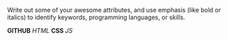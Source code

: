 Write out some of your awesome attributes, and use emphasis (like bold or italics) to identify keywords, programming languages, or skills. 

**GITHUB**
*HTML*
**CSS**
*JS*
